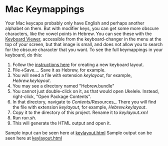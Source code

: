 # Mac Keymappings

Your Mac keycaps probably only have English and perhaps another alphabet on them. But with modifier
keys, you can get some more obscure characters, like the vowel points in Hebrew. You can see these with the
[Keyboard Viewer](https://support.apple.com/en-il/guide/mac-help/mchlp1015/11.0/mac/11.0), accessible from the 
keyboard-changer in the menu at the top of your screen, but that image is small, and does not allow you 
to search for the obscure character that you want.
To see the full keymappings in your keyboard, do this:

1. Follow the [instructions here](https://apple.stackexchange.com/a/410606/351942) for creating a new keyboard layout.
2. File->Save.... Save it as Hebrew, for example.
3. You will need a file with extension _keylayout_, for example, _Hebrew.keylayout_.
4. You may see a directory named "Hebrew.bundle"
5. You cannot just double-click on it, as that would open Ukelele. Instead, right-click, "Open Package Contents".
6. In that directory, navigate to _Contents_/Resources_. There you will find the file with extension _keylayout_, for example, _Hebrew.keylayout_.
7. Copy it to the directory of this project. Rename it to _keylayout.xml_
8. Run _run.sh_.
9. This will generate the HTML output and open it.

Sample input can be seen here at [keylayout.html](keylayout.html)
Sample output can be seen here at [keylayout.html](keylayout.html)
